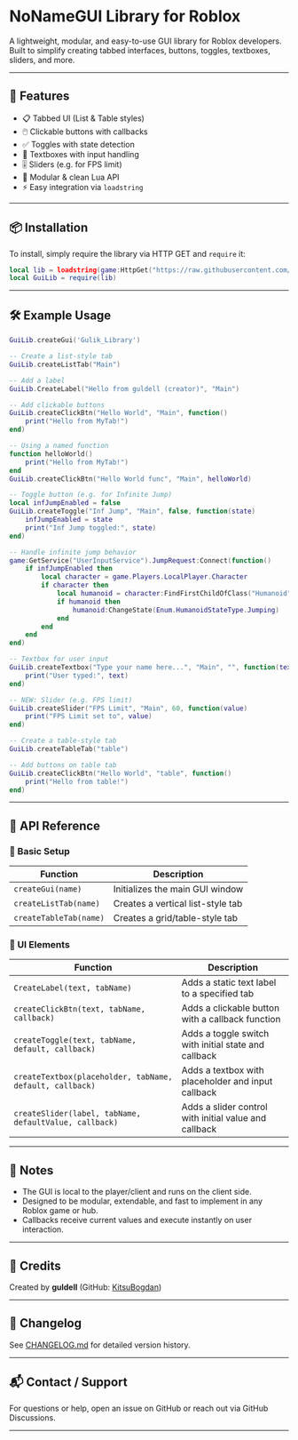# NoNameGUI Library for Roblox

A lightweight, modular, and easy-to-use GUI library for Roblox developers.  
Built to simplify creating tabbed interfaces, buttons, toggles, textboxes, sliders, and more.

---

## 🌟 Features

- 📋 Tabbed UI (List & Table styles)
- 🖱️ Clickable buttons with callbacks
- ✅ Toggles with state detection
- 🧾 Textboxes with input handling
- 🎚️ Sliders (e.g. for FPS limit)
- 🧩 Modular & clean Lua API
- ⚡ Easy integration via `loadstring`

---

## 📦 Installation

To install, simply require the library via HTTP GET and `require` it:

```lua
local lib = loadstring(game:HttpGet("https://raw.githubusercontent.com/KitsuBogdan/Roblox/main/Libraries/NoNameGUI/Library"))()
local GuiLib = require(lib)
````

---

## 🛠️ Example Usage

```lua
GuiLib.createGui('Gulik_Library')

-- Create a list-style tab
GuiLib.createListTab("Main")

-- Add a label
GuiLib.CreateLabel("Hello from guldell (creator)", "Main")

-- Add clickable buttons
GuiLib.createClickBtn("Hello World", "Main", function()
    print("Hello from MyTab!")
end)

-- Using a named function
function helloWorld()
    print("Hello from MyTab!")
end
GuiLib.createClickBtn("Hello World func", "Main", helloWorld)

-- Toggle button (e.g. for Infinite Jump)
local infJumpEnabled = false
GuiLib.createToggle("Inf Jump", "Main", false, function(state)
    infJumpEnabled = state
    print("Inf Jump toggled:", state)
end)

-- Handle infinite jump behavior
game:GetService("UserInputService").JumpRequest:Connect(function()
    if infJumpEnabled then
        local character = game.Players.LocalPlayer.Character
        if character then
            local humanoid = character:FindFirstChildOfClass("Humanoid")
            if humanoid then
                humanoid:ChangeState(Enum.HumanoidStateType.Jumping)
            end
        end
    end
end)

-- Textbox for user input
GuiLib.createTextbox("Type your name here...", "Main", "", function(text)
    print("User typed:", text)
end)

-- NEW: Slider (e.g. FPS limit)
GuiLib.createSlider("FPS Limit", "Main", 60, function(value)
    print("FPS Limit set to", value)
end)

-- Create a table-style tab
GuiLib.createTableTab("table")

-- Add buttons on table tab
GuiLib.createClickBtn("Hello World", "table", function()
    print("Hello from table!")
end)
```

---

## 📄 API Reference

### 🧱 Basic Setup

| Function               | Description                       |
| ---------------------- | --------------------------------- |
| `createGui(name)`      | Initializes the main GUI window   |
| `createListTab(name)`  | Creates a vertical list-style tab |
| `createTableTab(name)` | Creates a grid/table-style tab    |

### 🔘 UI Elements

| Function                                                 | Description                                           |
| -------------------------------------------------------- | ----------------------------------------------------- |
| `CreateLabel(text, tabName)`                             | Adds a static text label to a specified tab           |
| `createClickBtn(text, tabName, callback)`                | Adds a clickable button with a callback function      |
| `createToggle(text, tabName, default, callback)`         | Adds a toggle switch with initial state and callback  |
| `createTextbox(placeholder, tabName, default, callback)` | Adds a textbox with placeholder and input callback    |
| `createSlider(label, tabName, defaultValue, callback)`   | Adds a slider control with initial value and callback |

---

## 📌 Notes

* The GUI is local to the player/client and runs on the client side.
* Designed to be modular, extendable, and fast to implement in any Roblox game or hub.
* Callbacks receive current values and execute instantly on user interaction.

---

## 🙏 Credits

Created by **guldell** (GitHub: [KitsuBogdan](https://github.com/KitsuBogdan))

---

## 📅 Changelog

See [CHANGELOG.md](CHANGELOG.md) for detailed version history.

---

## 📬 Contact / Support

For questions or help, open an issue on GitHub or reach out via GitHub Discussions.

---
